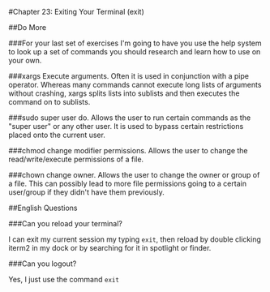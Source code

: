 #Chapter 23: Exiting Your Terminal (exit)

##Do More

###For your last set of exercises I'm going to have you use the help system to look up a set of commands you should research and learn how to use on your own.

###xargs
Execute arguments. Often it is used in conjunction with a pipe operator. Whereas many commands cannot execute long lists of arguments without crashing, xargs splits lists into sublists and then executes the command on to sublists.

###sudo
super user do. Allows the user to run certain commands as the "super user" or any other user. It is used to bypass certain restrictions placed onto the current user.

###chmod
change modifier permissions. Allows the user to change the read/write/execute permissions of a file.

###chown
change owner. Allows the user to change the owner or group of a file. This can possibly lead to more file permissions going to a certain user/group if they didn't have them previously.

##English Questions

###Can you reload your terminal?

I can exit my current session my typing `exit`, then reload by double clicking iterm2 in my dock or by searching for it in spotlight or finder.

###Can you logout?

Yes, I just use the command `exit`

